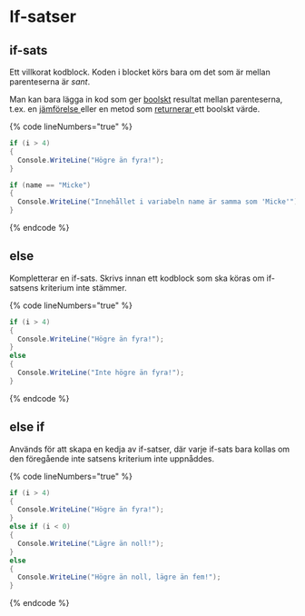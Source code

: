 # If-satser

## if-sats

Ett villkorat kodblock. Koden i blocket körs bara om det som är mellan parenteserna är _sant_.

Man kan bara lägga in kod som ger [boolskt](datatyper/#bool) resultat mellan parenteserna, t.ex. en [jämförelse ](operatorer.md#boolska)eller en metod som [returnerar ](egna-metoder.md#returnering)ett boolskt värde.

{% code lineNumbers="true" %}
```csharp
if (i > 4)
{
  Console.WriteLine("Högre än fyra!");
}

if (name == "Micke")
{
  Console.WriteLine("Innehållet i variabeln name är samma som 'Micke'");
}
```
{% endcode %}

## else

Kompletterar en if-sats. Skrivs innan ett kodblock som ska köras om if-satsens kriterium inte stämmer.

{% code lineNumbers="true" %}
```csharp
if (i > 4)
{
  Console.WriteLine("Högre än fyra!");
}
else
{
  Console.WriteLine("Inte högre än fyra!");
}
```
{% endcode %}

## else if

Används för att skapa en kedja av if-satser, där varje if-sats bara kollas om den föregående inte satsens kriterium inte uppnåddes.

{% code lineNumbers="true" %}
```csharp
if (i > 4)
{
  Console.WriteLine("Högre än fyra!");
}
else if (i < 0)
{
  Console.WriteLine("Lägre än noll!");
}
else
{
  Console.WriteLine("Högre än noll, lägre än fem!");
}
```
{% endcode %}
